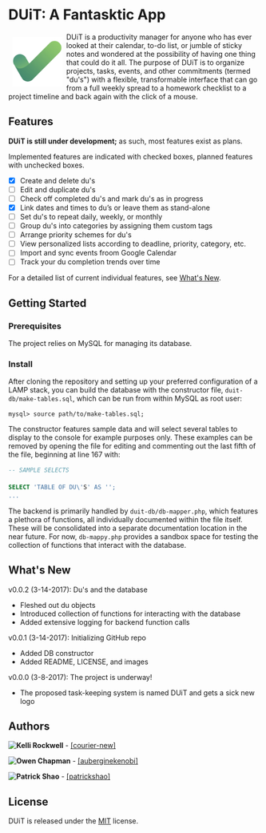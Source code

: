 # DUiT: A Fantasktic App

<a href="#"><img src="/img/logo-square.jpg" align="left" height="100px" hspace="8" vspace="8"></a>

DUiT is a productivity manager for anyone who has ever looked at their calendar, to-do list, or jumble of sticky notes and wondered at the possibility of having one thing that could do it all. The purpose of DUiT is to organize projects, tasks, events, and other commitments (termed "du's") with a flexible, transformable interface that can go from a full weekly spread to a homework checklist to a project timeline and back again with the click of a mouse. 

## Features

**DUiT is still under development;** as such, most features exist as plans.

Implemented features are indicated with checked boxes, planned features with unchecked boxes.

- [x] Create and delete du's
- [ ] Edit and duplicate du's
- [ ] Check off completed du's and mark du's as in progress
- [x] Link dates and times to du’s or leave them as stand-alone
- [ ] Set du's to repeat daily, weekly, or monthly
- [ ] Group du's into categories by assigning them custom tags
- [ ] Arrange priority schemes for du's
- [ ] View personalized lists according to deadline, priority, category, etc.
- [ ] Import and sync events froom Google Calendar
- [ ] Track your du completion trends over time

For a detailed list of current individual features, see [What's New](#whats-new).

## Getting Started

### Prerequisites

The project relies on MySQL for managing its database.

### Install

After cloning the repository and setting up your preferred configuration of a LAMP stack, you can build the database with the constructor file, `duit-db/make-tables.sql`, which can be run from within MySQL as root user:

```
mysql> source path/to/make-tables.sql;
```

The constructor features sample data and will select several tables to display to the console for example purposes only. These examples can be removed by opening the file for editing and commenting out the last fifth of the file, beginning at line 167 with:

```sql
-- SAMPLE SELECTS 

SELECT 'TABLE OF DU\'S' AS '';
...
```

The backend is primarily handled by `duit-db/db-mapper.php`, which features a plethora of functions, all individually documented within the file itself. These will be consolidated into a separate documentation location in the near future. For now, `db-mappy.php` provides a sandbox space for testing the collection of functions that interact with the database.


## What's New

v0.0.2 (3-14-2017): Du's and the database

* Fleshed out du objects
* Introduced collection of functions for interacting with the database
* Added extensive logging for backend function calls

v0.0.1 (3-14-2017): Initializing GitHub repo

* Added DB constructor
* Added README, LICENSE, and images

v0.0.0 (3-8-2017): The project is underway!

* The proposed task-keeping system is named DUiT and gets a sick new logo

## Authors

<a href="https://github.com/courier-new"><img src="https://avatars2.githubusercontent.com/u/8942601?v=3&s=460" align="left" height="30px"></a> **Kelli Rockwell** - [[courier-new]](https://github.com/courier-new)

<a href="https://github.com/auberginekenobi"><img src="https://avatars3.githubusercontent.com/u/5943686?v=3&s=460" align="left" height="30px"></a> **Owen Chapman** -  [[auberginekenobi]](https://github.com/auberginekenobi)

<a href="https://github.com/patrickshao"><img src="https://avatars0.githubusercontent.com/u/5953037?v=3&s=460" align="left" height="30px"></a> **Patrick Shao** - [[patrickshao]](https://github.com/patrickshao)

## License

DUiT is released under the [MIT](/LICENSE) license.
